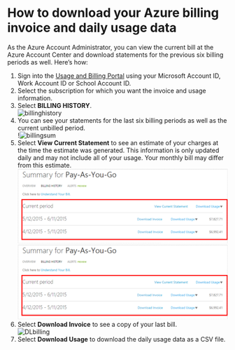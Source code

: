 # How to download your Azure billing invoice and daily usage data 

As the Azure Account Administrator, you can view the current bill at the Azure Account Center and download statements for the previous six billing periods as well. Here’s how: 

1. Sign into the [Usage and Billing Portal](https://account.windowsazure.com/subscriptions) using your Microsoft Account ID, Work Account ID or School Account ID.
2. Select the subscription for which you want the invoice and usage information.
3. Select **BILLING HISTORY**. </br>![billinghistory](./Media/billinghistory.png)
4. You can see your statements for the last six billing periods as well as the current unbilled period. </br>!![billingsum](/Midea/billingsum.png)</br>
5. Select **View Current Statement** to see an estimate of your charges at the time the estimate was generated. This information is only updated daily and may not include all of your usage. Your monthly bill may differ from this estimate.</br>![billingsum1](./Media/billingsum.png)</br>![billingsum2](./Media/billingsum.png)</br>
6. Select **Download Invoice** to see a copy of your last bill. </br>![DLbilling](./Media/DLbiling.png)
7. Select **Download Usage** to download the daily usage data as a CSV file.


